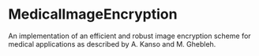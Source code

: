# MedicalImageEncryption
An implementation of an efficient and robust image encryption scheme for medical applications as described by A. Kanso and M. Ghebleh.
